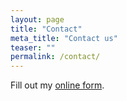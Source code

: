 ```yaml
---
layout: page
title: "Contact"
meta_title: "Contact us"
teaser: ""
permalink: /contact/
---
```


<div id="wufoo-zmvothl0we6wx7">
Fill out my <a href="https://gudhi.wufoo.com/forms/zmvothl0we6wx7">online form</a>.
</div>
<script type="text/javascript">var zmvothl0we6wx7;(function(d, t) {
var s = d.createElement(t), options = {
'userName':'gudhi',
'formHash':'zmvothl0we6wx7',
'autoResize':true,
'height':'500',
'async':true,
'host':'wufoo.com',
'header':'show',
'ssl':true};
s.src = ('https:' == d.location.protocol ? 'https://' : 'http://') + 'www.wufoo.com/scripts/embed/form.js';
s.onload = s.onreadystatechange = function() {
var rs = this.readyState; if (rs) if (rs != 'complete') if (rs != 'loaded') return;
try { zmvothl0we6wx7 = new WufooForm();zmvothl0we6wx7.initialize(options);zmvothl0we6wx7.display(); } catch (e) {}};
var scr = d.getElementsByTagName(t)[0], par = scr.parentNode; par.insertBefore(s, scr);
})(document, 'script');</script>
